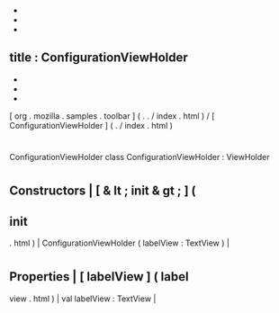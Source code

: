 -
-
-
title
:
ConfigurationViewHolder
-
-
-
-
[
org
.
mozilla
.
samples
.
toolbar
]
(
.
.
/
index
.
html
)
/
[
ConfigurationViewHolder
]
(
.
/
index
.
html
)
#
ConfigurationViewHolder
class
ConfigurationViewHolder
:
ViewHolder
#
#
#
Constructors
|
[
&
lt
;
init
&
gt
;
]
(
-
init
-
.
html
)
|
ConfigurationViewHolder
(
labelView
:
TextView
)
|
#
#
#
Properties
|
[
labelView
]
(
label
-
view
.
html
)
|
val
labelView
:
TextView
|
